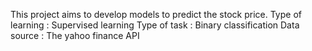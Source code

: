 This project aims to develop models to predict the stock price. 
  Type of learning : Supervised learning
  Type of task : Binary classification
  Data source : The yahoo finance API 
